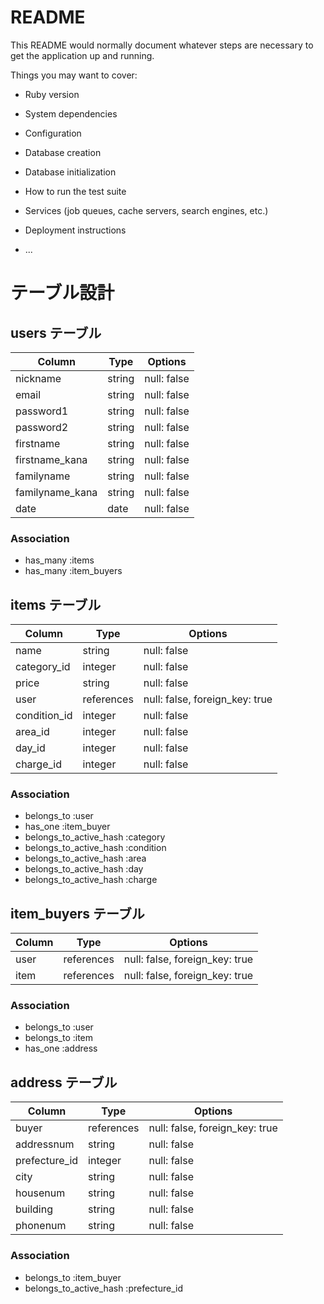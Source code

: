 # README

This README would normally document whatever steps are necessary to get the
application up and running.

Things you may want to cover:

* Ruby version

* System dependencies

* Configuration

* Database creation

* Database initialization

* How to run the test suite

* Services (job queues, cache servers, search engines, etc.)

* Deployment instructions

* ...

# テーブル設計

## users テーブル

| Column          | Type   | Options     |
| --------------- | ------ | ----------- |
| nickname        | string | null: false |
| email           | string | null: false |
| password1       | string | null: false |
| password2       | string | null: false |
| firstname       | string | null: false |
| firstname_kana  | string | null: false |
| familyname      | string | null: false |
| familyname_kana | string | null: false |
| date            | date   | null: false |

### Association

- has_many :items
- has_many :item_buyers


## items テーブル

| Column       | Type       | Options                        |
| ------------ | ---------- | ------------------------------ |
| name         | string     | null: false                    |
| category_id  | integer    | null: false                    |
| price        | string     | null: false                    |
| user         | references | null: false, foreign_key: true |
| condition_id | integer    | null: false                    |
| area_id      | integer    | null: false                    |
| day_id       | integer    | null: false                    |
| charge_id    | integer    | null: false                    |

### Association

- belongs_to :user
- has_one :item_buyer
- belongs_to_active_hash :category
- belongs_to_active_hash :condition
- belongs_to_active_hash :area
- belongs_to_active_hash :day
- belongs_to_active_hash :charge



## item_buyers テーブル

| Column | Type       | Options                        |
| ------ | ---------- | ------------------------------ |
| user   | references | null: false, foreign_key: true |
| item   | references | null: false, foreign_key: true |

### Association

- belongs_to :user
- belongs_to :item
- has_one :address

## address テーブル

| Column        | Type       | Options                        |
| ----------    | ---------- | ------------------------------ |
| buyer         | references | null: false, foreign_key: true |
| addressnum    | string     | null: false                    |
| prefecture_id | integer    | null: false                    |
| city          | string     | null: false                    |
| housenum      | string     | null: false                    |
| building      | string     | null: false                    |
| phonenum      | string     | null: false                    |

### Association

- belongs_to :item_buyer
- belongs_to_active_hash :prefecture_id 

